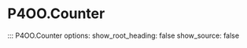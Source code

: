 # P4OO.Counter

::: P4OO.Counter
    options:
      show_root_heading: false
      show_source: false
